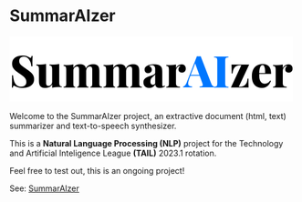 # SummarAIzer

<a href="https://erlonl.github.io/summaraizer">
    <img src="src/img/summaraizer-logo.png" alt="summaraizer logo">
</a>

Welcome to the SummarAIzer project, an extractive document (html, text) summarizer and text-to-speech synthesizer.

This is a **Natural Language Processing (NLP)** project for the Technology and Artificial Inteligence League **(TAIL)** 2023.1 rotation.

Feel free to test out, this is an ongoing project!

See: [SummarAIzer](https://erlonl.github.io/summaraizer)